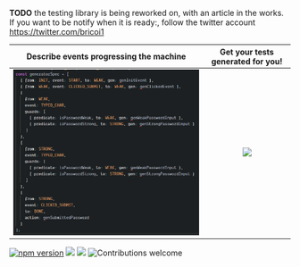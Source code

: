 **TODO** the testing library is being reworked on, with an article in the works. If you want to 
be notify when it is ready:, follow the twitter account https://twitter.com/bricoi1

| **Describe events progressing the machine**| **Get your tests generated for you!** |
|:---:|:---:|
| ![password selector test generation](assets/password%20selector%20test%20generation.png)| <img src="https://github.com/brucou/state-transducer/raw/WIP/assets/password%20selector%20test%20generated.png" width="450" heigth="200"/>|

[![npm version](https://badge.fury.io/js/state-transducer.svg)](https://badge.fury.io/js/state-transducer-testing)
![](https://img.shields.io/bundlephobia/minzip/state-transducer-testing.svg)
![](https://img.shields.io/github/license/brucou/state-transducer-testing.svg)
![Contributions welcome](https://img.shields.io/badge/contributions-welcome-orange.svg)
